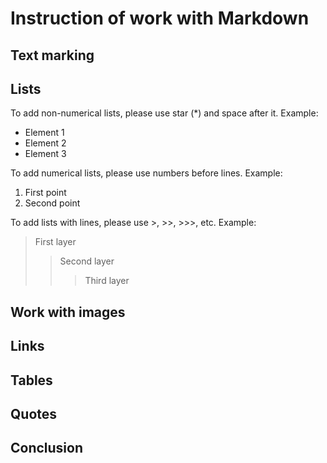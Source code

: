 # Instruction of work with Markdown

## Text marking

## Lists

To add non-numerical lists, please use star (*) and space after it. Example:
* Element 1
* Element 2
* Element 3

To add numerical lists, please use numbers before lines. Example:
1. First point
2. Second point

To add lists with lines, please use >, >>, >>>, etc. Example:
> First layer
>> Second layer
>>> Third layer

## Work with images

## Links

## Tables

## Quotes

## Conclusion